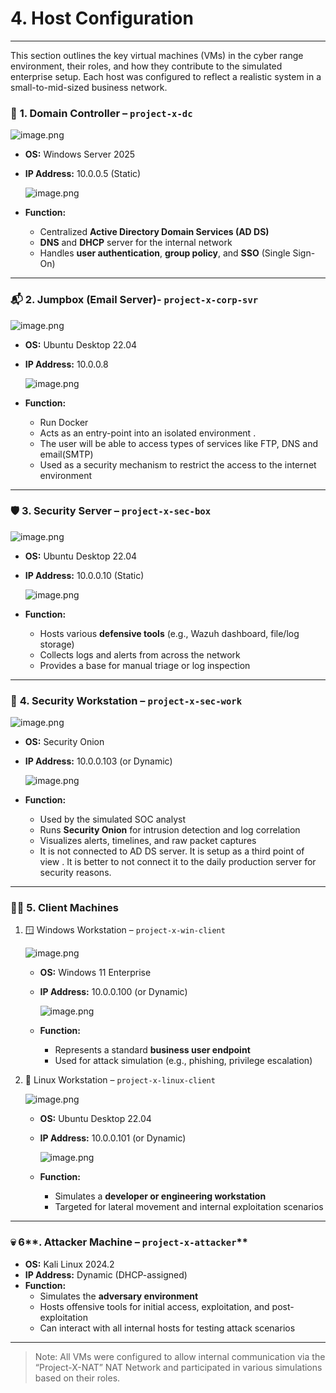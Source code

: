 # 4. Host Configuration

---

This section outlines the key virtual machines (VMs) in the cyber range environment, their roles, and how they contribute to the simulated enterprise setup. Each host was configured to reflect a realistic system in a small-to-mid-sized business network.

### 🏰 **1. Domain Controller – `project-x-dc`**

![image.png](./data/image.png)

- **OS:** Windows Server 2025
- **IP Address:** 10.0.0.5 (Static)
    
    ![image.png](./data/image%201.png)
    
- **Function:**
    - Centralized **Active Directory Domain Services (AD DS)**
    - **DNS** and **DHCP** server for the internal network
    - Handles **user authentication**, **group policy**, and **SSO** (Single Sign-On)

---

### 📬 **2.** Jumpbox (Email Server)- **`project-x-corp-svr`**

![image.png](./data/image%202.png)

- **OS:** Ubuntu Desktop 22.04
- **IP Address:** 10.0.0.8
    
    ![image.png](./data/image%203.png)
    
- **Function:**
    - Run Docker
    - Acts as an entry-point into an isolated environment .
    - The user will be able to access types of services like FTP, DNS and email(SMTP)
    - Used as a security mechanism to restrict the access to the internet environment

---

### 🛡️ **3. Security Server – `project-x-sec-box`**

![image.png](./data/image%204.png)

- **OS:** Ubuntu Desktop 22.04
- **IP Address:** 10.0.0.10 (Static)
    
    ![image.png](./data/image%205.png)
    
- **Function:**
    - Hosts various **defensive tools** (e.g., Wazuh dashboard, file/log storage)
    - Collects logs and alerts from across the network
    - Provides a base for manual triage or log inspection

---

### 🧪 **4. Security Workstation – `project-x-sec-work`**

![image.png](./data/image%206.png)

- **OS:** Security Onion
- **IP Address:** 10.0.0.103 (or Dynamic)
    
    ![image.png](./data/image%207.png)
    
- **Function:**
    - Used by the simulated SOC analyst
    - Runs **Security Onion** for intrusion detection and log correlation
    - Visualizes alerts, timelines, and raw packet captures
    - It is not connected to AD DS server. It is setup as a third point of view . It is better to not connect it to the daily production server for security reasons.

---

### 👨‍💻 **5. Client Machines**

1. 🪟 Windows Workstation – `project-x-win-client`
    
    ![image.png](./data/image%208.png)
    
    - **OS:** Windows 11 Enterprise
    - **IP Address:** 10.0.0.100 (or Dynamic)
        
        ![image.png](./data/image%209.png)
        
    - **Function:**
        - Represents a standard **business user endpoint**
        - Used for attack simulation (e.g., phishing, privilege escalation)

1. 🐧 Linux Workstation – `project-x-linux-client`
    
    ![image.png](./data/image%2010.png)
    
    - **OS:** Ubuntu Desktop 22.04
    - **IP Address:** 10.0.0.101 (or Dynamic)
        
        ![image.png](./data/image%2011.png)
        
    - **Function:**
        - Simulates a **developer or engineering workstation**
        - Targeted for lateral movement and internal exploitation scenarios

---

### 💀  6**. Attacker Machine – `project-x-attacker`**

- **OS:** Kali Linux 2024.2
- **IP Address:** Dynamic (DHCP-assigned)
- **Function:**
    - Simulates the **adversary environment**
    - Hosts offensive tools for initial access, exploitation, and post-exploitation
    - Can interact with all internal hosts for testing attack scenarios

---

> Note: All VMs were configured to allow internal communication via the “Project-X-NAT” NAT Network and participated in various simulations based on their roles.
>